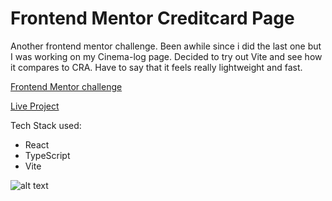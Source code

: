 # Frontend Mentor Creditcard Page

Another frontend mentor challenge. Been awhile since i did the last one but I was working on my Cinema-log page.
Decided to try out Vite and see how it compares to CRA. Have to say that it feels really lightweight and fast.

<a href="https://www.frontendmentor.io/challenges/interactive-card-details-form-XpS8cKZDWw">Frontend Mentor challenge</a>

<a href="https://draganstefanovic12.github.io/frontend-mentor-creditcard-page/">Live Project</a>

Tech Stack used: 
- React
- TypeScript
- Vite

![alt text](https://i.imgur.com/4EqVgJn.png)

